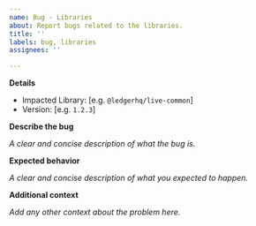 ```yaml
---
name: Bug - Libraries
about: Report bugs related to the libraries.
title: ''
labels: bug, libraries
assignees: ''

---
```


**Details**
- Impacted Library: [e.g. `@ledgerhq/live-common`] 
- Version: [e.g. `1.2.3`]

**Describe the bug**

_A clear and concise description of what the bug is._

**Expected behavior**

_A clear and concise description of what you expected to happen._

**Additional context**

_Add any other context about the problem here._
